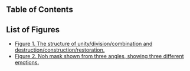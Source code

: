 <h2 id="toc">Table of Contents</h2>
<toc />

<h2 class="roman">List of Figures</h2>

* [Figure 1. The structure of unity/division/combination and destruction/construction/restoration.](#fig1)
* [Figure 2. Noh mask shown from three angles, showing three different emotions.](#fig2)